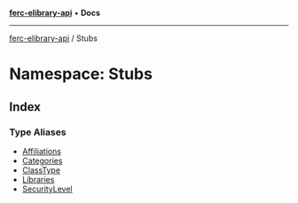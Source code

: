 [**ferc-elibrary-api**](../../README.md) • **Docs**

***

[ferc-elibrary-api](../../globals.md) / Stubs

# Namespace: Stubs

## Index

### Type Aliases

- [Affiliations](type-aliases/Affiliations.md)
- [Categories](type-aliases/Categories.md)
- [ClassType](type-aliases/ClassType.md)
- [Libraries](type-aliases/Libraries.md)
- [SecurityLevel](type-aliases/SecurityLevel.md)
